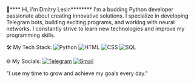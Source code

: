 👋**** Hi, I'm Dmitry Lesin********
I'm a budding Python developer passionate about creating innovative solutions. I specialize in developing Telegram bots, building exciting programs, and working with neural networks. I constantly strive to learn new technologies and improve my programming skills.

🛠️ My Tech Stack:
![Python](https://img.shields.io/badge/Python-%23306998.svg?style=for-the-badge&logo=python&logoColor=f4ff00) ![HTML](https://img.shields.io/badge/HTML-%23E34F26.svg?style=for-the-badge&logo=html5&logoColor=white) ![CSS](https://img.shields.io/badge/CSS-%231572B6.svg?style=for-the-badge&logo=css3&logoColor=white) ![SQL](https://img.shields.io/badge/SQL-%23003B57.svg?style=for-the-badge&logo=sqlite&logoColor=white)

🌐 My Socials:
[![Telegram](https://img.shields.io/badge/Telegram-%232CA5E0.svg?style=for-the-badge&logo=telegram&logoColor=white)](https://t.me/dmitrylesin_official) [![Gmail](https://img.shields.io/badge/Gmail-%23D14836.svg?style=for-the-badge&logo=gmail&logoColor=white)](mailto:lesindima_official@gmail.com)

"I use my time to grow and achieve my goals every day."
